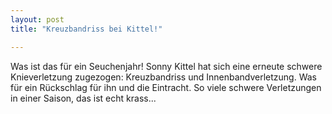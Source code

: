 ```yaml
---
layout: post
title: "Kreuzbandriss bei Kittel!"

---
```


Was ist das für ein Seuchenjahr! Sonny Kittel hat sich eine erneute schwere Knieverletzung zugezogen: Kreuzbandriss und Innenbandverletzung. Was für ein Rückschlag für ihn und die Eintracht. So viele schwere Verletzungen in einer Saison, das ist echt krass...


